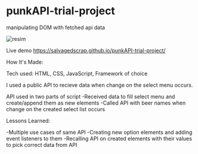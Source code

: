 # punkAPI-trial-project


manipulating DOM with fetched api data


![resim](https://user-images.githubusercontent.com/86930057/185735121-7a0b83fc-448f-40e0-ae29-4626a6324251.png)

Live demo
https://salvagedscrap.github.io/punkAPI-trial-project/

How It's Made:

Tech used: HTML, CSS, JavaScript, Framework of choice

I used a public API to recieve data when change on the select menu occurs.

API used in two parts of script
 -Received data to fill select menu and create/append them as new elements
 -Called API with beer names when change on the created select list occurs
 
 Lessons Learned:

-Multiple use cases of same API
-Creating new option elements and adding event listeners to them
-Recalling API on created elements with their values to pick correct data from API
